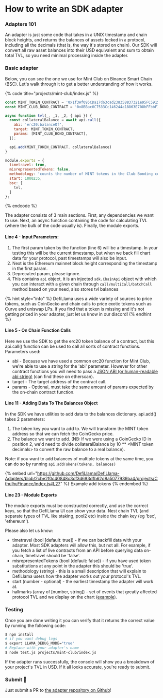 # How to write an SDK adapter

### Adapters 101

An adapter is just some code that takes in a UNIX timestamp and chain block heights, and returns the balances of assets locked in a protocol, including all the decimals (that is, the way it's stored on chain). Our SDK will convert all raw asset balances into their USD equivalent and sum to obtain total TVL, so you need minimal processing inside the adapter.

### Basic adapter

Below, you can see the one we use for Mint Club on Binance Smart Chain (BSC). Let's walk through it to get a better understanding of how it works.

{% code title="projects/mint-club/index.js" %}
```javascript
const MINT_TOKEN_CONTRACT = '0x1f3Af095CDa17d63cad238358837321e95FC5915';
const MINT_CLUB_BOND_CONTRACT = '0x8BBac0C7583Cc146244a18863E708bFFbbF19975';

async function tvl(_, _1, _2, { api }) {
  const collateralBalance = await api.call({
    abi: 'erc20:balanceOf',
    target: MINT_TOKEN_CONTRACT,
    params: [MINT_CLUB_BOND_CONTRACT],
  });

  api.add(MINT_TOKEN_CONTRACT, collateralBalance)
}

module.exports = {
  timetravel: true,
  misrepresentedTokens: false,
  methodology: 'counts the number of MINT tokens in the Club Bonding contract.',
  start: 1000235,
  bsc: {
    tvl,
  }
}; 
```
{% endcode %}

The adapter consists of 3 main sections. First, any dependencies we want to use. Next, an async function containing the code for calculating TVL (where the bulk of the code usually is). Finally, the module exports.

#### Line 4 - Input Parameters:

1. The first param taken by the function (line 6) will be a timestamp. In your testing this will be the current timestamp, but when we back fill chart data for your protocol, past timestamps will also be input.
2. Next is the Ethereum mainnet block height corresponding the timestamp in the first param.
3. Deprecated param, please ignore.
4. This contains `api` object, it is an injected `sdk.ChainApi` object with which you can interact with a given chain through `call/multiCall/batchCall` method based on your need, also stores tvl balances

{% hint style="info" %}
DefiLlama uses a wide variety of sources to price tokens, such as CoinGecko and chain calls to price exotic tokens such as Curve and uniswap LPs. If you find that a token is missing and it's not getting priced in your adapter, just let us know in our discord!
{% endhint %}

#### Line 5 - On Chain Function Calls

Here we use the SDK to get the erc20 token balance of a contract, but this api.call() function can be used to call all sorts of contract functions. Parameters used:

* abi - Because we have used a common erc20 function for Mint Club, we're able to use a string for the 'abi' parameter. However for other contract functions you will need to pass a [JSON ABI (or human-readable abi string)](https://www.quicknode.com/guides/solidity/what-is-an-abi) (can find these on etherscan).
* target - The target address of the contract call.
* params - Optional, must take the same amount of params expected by the on-chain contract function.

#### Line 11 - Adding Data To The Balances Object

In the SDK we have utilities to add data to the balances dictionary. api.add() takes 2 parameters:

1. The token key you want to add to. We will transform the MINT token address so that we can fetch the CoinGecko price.
2. The balance we want to add. (NB: If we were using a CoinGecko ID in position 2, we'd need to divide collateralBalance by 10 \*\* \<MINT token decimals> to convert the raw balance to a real balance).

Note: if you want to add balances of multiple tokens at the same time, you can do so by running `api.addTokens(tokens, balances)`

{% embed url="https://github.com/DefiLlama/DefiLlama-Adapters/blob/2cbe2f0c40848c3cf3d683dfb62d8a5077939ba4/projects/CthulhuFinance/index.js#L27" %}
Example add tokens
{% endembed %}

#### Line 23 - Module Exports

The module exports must be constructed correctly, and use the correct keys, so that the DefiLlama UI can show your data. Nest chain TVL (and separate types of TVL like staking, pool2 etc) inside the chain key (eg 'bsc', 'ethereum').

Please also let us know:

* timetravel (bool \[default: true]) - if we can backfill data with your adapter. Most SDK adapters will allow this, but not all. For example, if you fetch a list of live contracts from an API before querying data on-chain, timetravel should be 'false'.
* misrepresentedTokens (bool \[default: false]) - if you have used token substitutions at any point in the adapter this should be 'true'.
* methodology (string) - this is a small description that will explain to DefiLlama users how the adapter works out your protocol's TVL.
* start (number - optional) - the earliest timestamp the adapter will work at.
* hallmarks (array of \[number, string]) - set of events that greatly affected protocol TVL and we display on the chart ([example](https://defillama.com/protocol/uniswap)).

### Testing

Once you are done writing it you can verify that it returns the correct value by running the following code:

```bash
$ npm install
# if you want debug logs
$ export LLAMA_DEBUG_MODE="true" 
# Replace with your adapter's name
$ node test.js projects/mint-club/index.js 
```

If the adapter runs successfully, the console will show you a breakdown of your project's TVL in USD. If it all looks accurate, you're ready to submit.

### Submit 🎉

Just submit a PR to [the adapter repository on Github](https://github.com/DefiLlama/DefiLlama-Adapters)!
